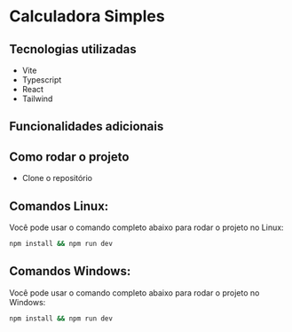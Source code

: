 # Calculadora Simples

## Tecnologias utilizadas

- Vite
- Typescript
- React
- Tailwind

## Funcionalidades adicionais

## Como rodar o projeto

- Clone o repositório

## Comandos Linux:

Você pode usar o comando completo abaixo para rodar o projeto no Linux:

```bash
npm install && npm run dev
```

## Comandos Windows:

Você pode usar o comando completo abaixo para rodar o projeto no Windows:

```bash
npm install && npm run dev
```
